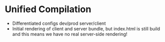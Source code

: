 # Unified Compilation

- Differentiated configs dev/prod server/client
- Initial rendering of client and server bundle, but index.html is still build and this means we have no real server-side rendering!

